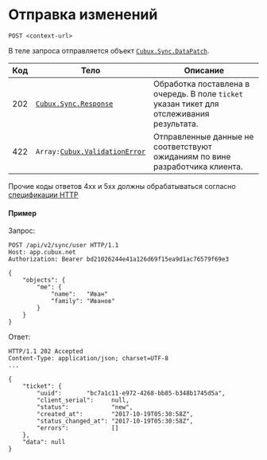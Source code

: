 Отправка изменений
==================

```
POST <context-url>
```

В теле запроса отправляется объект
[`Cubux.Sync.DataPatch`][Cubux.Sync.DataPatch].

Код | Тело | Описание
--- | ---- | --------
202 | [`Cubux.Sync.Response`][Cubux.Sync.Response] | Обработка поставлена в очередь. В поле `ticket` указан тикет для отслеживания результата.
422 | `Array:`[`Cubux.ValidationError`][Cubux.ValidationError] | Отправленные данные не соответствуют ожиданиям по вине разработчика клиента.

Прочие коды ответов 4xx и 5xx должны обрабатываться согласно
[спецификации HTTP][http]


#### Пример

Запрос:

    POST /api/v2/sync/user HTTP/1.1
    Host: app.cubux.net
    Authorization: Bearer bd21026244e41a126d69f15ea9d1ac76579f69e3

    {
        "objects": {
            "me": {
                "name":   "Иван"
                "family": "Иванов"
            }
        }
    }

Ответ:

    HTTP/1.1 202 Accepted
    Content-Type: application/json; charset=UTF-8
    ...

    {
        "ticket": {
            "uuid":       "bc7a1c11-e972-4268-bb85-b348b1745d5a",
            "client_serial":     null,
            "status":            "new",
            "created_at":        "2017-10-19T05:30:58Z",
            "status_changed_at": "2017-10-19T05:30:58Z",
            "errors":            []
        },
        "data": null
    }


[Cubux.Sync.DataPatch]: ../../type/sync/data-patch.md
[Cubux.Sync.Response]: ../../type/sync/response.md
[Cubux.ValidationError]: ../../type/validation-error.md
[http]: https://tools.ietf.org/html/rfc7231
